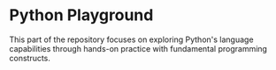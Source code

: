 # Python Playground

This part of the repository focuses on exploring Python's language capabilities through hands-on practice with
fundamental programming constructs.
